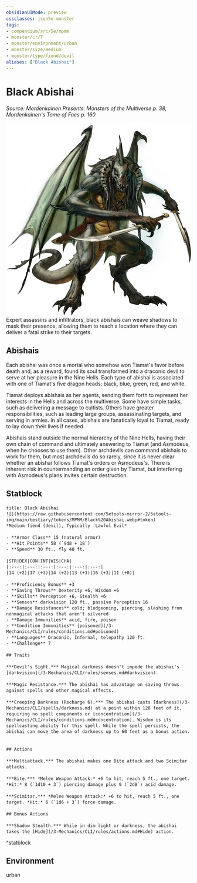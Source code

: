 ```yaml
---
obsidianUIMode: preview
cssclasses: json5e-monster
tags:
- compendium/src/5e/mpmm
- monster/cr/7
- monster/environment/urban
- monster/size/medium
- monster/type/fiend/devil
aliases: ["Black Abishai"]
---
```

# Black Abishai
*Source: Mordenkainen Presents: Monsters of the Multiverse p. 38, Mordenkainen's Tome of Foes p. 160*  

![](https://raw.githubusercontent.com/5etools-mirror-2/5etools-img/main/bestiary/MPMM/Black%20Abishai.webp#right)  
Expert assassins and infiltrators, black abishais can weave shadows to mask their presence, allowing them to reach a location where they can deliver a fatal strike to their targets.

## Abishais

Each abishai was once a mortal who somehow won Tiamat's favor before death and, as a reward, found its soul transformed into a draconic devil to serve at her pleasure in the Nine Hells. Each type of abishai is associated with one of Tiamat's five dragon heads: black, blue, green, red, and white.

Tiamat deploys abishais as her agents, sending them forth to represent her interests in the Hells and across the multiverse. Some have simple tasks, such as delivering a message to cultists. Others have greater responsibilities, such as leading large groups, assassinating targets, and serving in armies. In all cases, abishais are fanatically loyal to Tiamat, ready to lay down their lives if needed.

Abishais stand outside the normal hierarchy of the Nine Hells, having their own chain of command and ultimately answering to Tiamat (and Asmodeus, when he chooses to use them). Other archdevils can command abishais to work for them, but most archdevils do so rarely, since it is never clear whether an abishai follows Tiamat's orders or Asmodeus's. There is inherent risk in countermanding an order given by Tiamat, but interfering with Asmodeus's plans invites certain destruction.


## Statblock

```ad-statblock
title: Black Abishai
![](https://raw.githubusercontent.com/5etools-mirror-2/5etools-img/main/bestiary/tokens/MPMM/Black%20Abishai.webp#token)
*Medium fiend (devil), Typically  Lawful Evil*

- **Armor Class** 15 (natural armor)
- **Hit Points** 58 (`9d8 + 18`) 
- **Speed** 30 ft., fly 40 ft.

|STR|DEX|CON|INT|WIS|CHA|
|:---:|:---:|:---:|:---:|:---:|:---:|
|14 (+2)|17 (+3)|14 (+2)|13 (+1)|16 (+3)|11 (+0)|

- **Proficiency Bonus** +3
- **Saving Throws** Dexterity +6, Wisdom +6
- **Skills** Perception +6, Stealth +6
- **Senses** darkvision 120 ft., passive Perception 16
- **Damage Resistances** cold; bludgeoning, piercing, slashing from nonmagical attacks that aren't silvered
- **Damage Immunities** acid, fire, poison
- **Condition Immunities** [poisoned](/3-Mechanics/CLI/rules/conditions.md#poisoned)
- **Languages** Draconic, Infernal, telepathy 120 ft.
- **Challenge** 7

## Traits

***Devil's Sight.*** Magical darkness doesn't impede the abishai's [darkvision](/3-Mechanics/CLI/rules/senses.md#darkvision).

***Magic Resistance.*** The abishai has advantage on saving throws against spells and other magical effects.

***Creeping Darkness (Recharge 6).*** The abishai casts [darkness](/3-Mechanics/CLI/spells/darkness.md) at a point within 120 feet of it, requiring no spell components or [concentration](/3-Mechanics/CLI/rules/conditions.md#concentration). Wisdom is its spellcasting ability for this spell. While the spell persists, the abishai can move the area of darkness up to 60 feet as a bonus action.


## Actions

***Multiattack.*** The abishai makes one Bite attack and two Scimitar attacks.

***Bite.*** *Melee Weapon Attack:* +6 to hit, reach 5 ft., one target. *Hit:* 8 (`1d10 + 3`) piercing damage plus 9 (`2d8`) acid damage.

***Scimitar.*** *Melee Weapon Attack:* +6 to hit, reach 5 ft., one target. *Hit:* 6 (`1d6 + 3`) force damage.

## Bonus Actions

***Shadow Stealth.*** While in dim light or darkness, the abishai takes the [Hide](/3-Mechanics/CLI/rules/actions.md#Hide) action.
```
^statblock

## Environment

urban